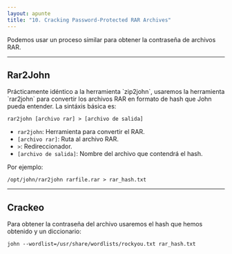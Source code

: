 ```yaml
---
layout: apunte
title: "10. Cracking Password-Protected RAR Archives"
---
```


Podemos usar un proceso similar para obtener la contraseña de archivos RAR.

-----------------
<h2>Rar2John</h2>
Prácticamente idéntico a la herramienta `zip2john`, usaremos la herramienta `rar2john` para convertir los archivos RAR en formato de hash que John pueda entender. La sintáxis básica es:

`rar2john [archivo rar] > [archivo de salida]`

- `rar2john`: Herramienta para convertir el RAR.
- `[archivo rar]`: Ruta al archivo RAR.
- `>`: Redireccionador.
- `[archivo de salida]`: Nombre del archivo que contendrá el hash.

Por ejemplo:

`/opt/john/rar2john rarfile.rar > rar_hash.txt`

---------------
<h2>Crackeo</h2>
Para obtener la contraseña del archivo usaremos el hash que hemos obtenido y un diccionario:

`john --wordlist=/usr/share/wordlists/rockyou.txt rar_hash.txt`
